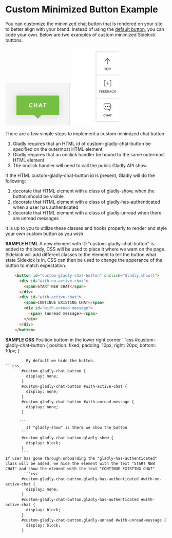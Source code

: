 # Custom Minimized Button Example
You can customize the minimized chat button that is rendered on your site to better align with your brand. Instead of using the [default button](docs/default), you can code your own. Below are two examples of custom minimized Sidekick buttons.

![](/custom_1.png) ![](/custom_2.png)

There are a few simple steps to implement a custom minimized chat button.
1. Gladly requires that an HTML id of custom-gladly-chat-button be specified on the outermost HTML element
2. Gladly requires that an onclick handler be bound to the same outermost HTML element
3. The onclick handler will need to call the public Gladly API show

If the HTML custom-gladly-chat-button id is present, Gladly will do the following:
1. decorate that HTML element with a class of gladly-show, when the button should be visible
2. decorate that HTML element with a class of gladly-has-authenticated when a user has authenticated
3. decorate that HTML element with a class of gladly-unread when there are unread messages

It is up to you to utilize these classes and hooks properly to render and style your own custom button as you wish.

**SAMPLE HTML**
A new element with ID "custom-gladly-chat-button" is added to the body, CSS will be used to place it where we want on the page. Sidekick will add different classes to the element to tell the button what state Sidekick is in, CSS can then be used to change the apperance of the button to match expectation.
```html
    <button id="custom-gladly-chat-button" onclick="Gladly.show()">
      <div id="with-no-active-chat">
        <span>START NEW CHAT</span>
      </div>
      <div id="with-active-chat">
        <span>CONTINUE EXISTING CHAT</span>
        <div id="with-unread-message">
          <span> (unread message)</span>
        </div>
      </div>
    </button>
```

**SAMPLE CSS**
          Position buttom in the lower right corner
         ```css
        #custom-gladly-chat-button {
          position: fixed;
          padding: 10px;
          right: 20px;
          bottom: 10px;
        }

 ```
          By default we hide the button. 
```css
        #custom-gladly-chat-button {
          display: none;
        }
        #custom-gladly-chat-button #with-active-chat {
          display: none;
        }
        #custom-gladly-chat-button #with-unread-message {
          display: none;
        }

       ```
          If "gladly-show" is there we show the button 
        ```
        #custom-gladly-chat-button.gladly-show {
          display: block;
        }
        ```
If user has gone through onboarding the "gladly-has-authenticated" class will be added, we hide the element with the text "START NEW CHAT" and show the element with the text "CONTINUE EXISTING CHAT"
         ```css
        #custom-gladly-chat-button.gladly-has-authenticated #with-no-active-chat {
          display: none;
        }
        #custom-gladly-chat-button.gladly-has-authenticated #with-active-chat {
          display: block;
        }
        #custom-gladly-chat-button.gladly-unread #with-unread-message {
          display: block;
        }
```
